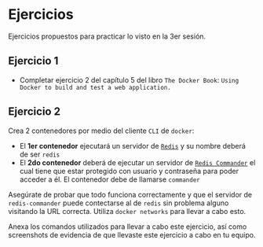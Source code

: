 # Ejercicios

Ejercicios propuestos para practicar lo visto en la 3er sesión.

## Ejercicio 1

- Completar ejercicio 2 del capítulo 5 del libro `The Docker Book`: `Using Docker to build and test a web application.`

## Ejercicio 2

Crea 2 contenedores por medio del cliente `CLI` de `docker`:

- El **1er contenedor** ejecutará un servidor de [`Redis`](https://hub.docker.com/_/redis) y su nombre deberá de ser `redis`
- El **2do contenedor** deberá de ejecutar un servidor de [`Redis Commander`](https://hub.docker.com/r/rediscommander/redis-commander) el cual tiene que estar protegido con usuario y contraseña para poder acceder a él. El contenedor debe de llamarse `commander`

Asegúrate de probar que todo funciona correctamente y que el servidor de `redis-commander` puede contectarse al de `redis` sin problema alguno visitando la URL correcta. Utiliza `docker networks` para llevar a cabo esto.

Anexa los comandos utilizados para llevar a cabo este ejercicio, así como screenshots de evidencia de que llevaste este ejercicio a cabo en tu equipo.
